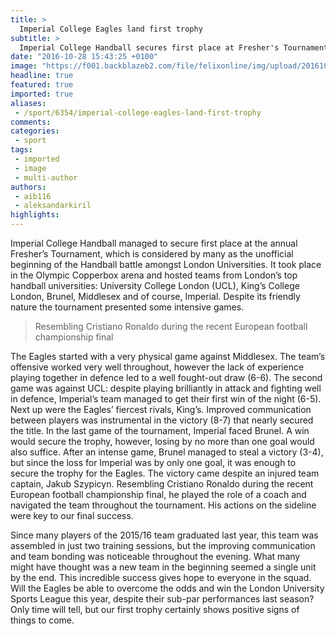 ```yaml
---
title: >
  Imperial College Eagles land first trophy
subtitle: >
  Imperial College Handball secures first place at Fresher's Tournament
date: "2016-10-28 15:43:25 +0100"
image: "https://f001.backblazeb2.com/file/felixonline/img/upload/201610281741-aib116-handball.jpg"
headline: true
featured: true
imported: true
aliases:
 - /sport/6354/imperial-college-eagles-land-first-trophy
comments:
categories:
 - sport
tags:
 - imported
 - image
 - multi-author
authors:
 - aib116
 - aleksandarkiril
highlights:
---
```


Imperial College Handball managed to secure first place at the annual Fresher’s Tournament, which is considered by many as the unofficial beginning of the Handball battle amongst London Universities. It took place in the Olympic Copperbox arena and hosted teams from London’s top handball universities: University College London (UCL), King’s College London, Brunel, Middlesex and of course, Imperial. Despite its friendly nature the tournament presented some intensive games.

> Resembling     Cristiano Ronaldo during the recent European football championship final

The Eagles started with a very physical game against Middlesex. The team’s offensive worked very well throughout, however the lack of experience playing together in defence led to a well fought-out draw (6-6). The second game was against UCL: despite playing brilliantly in attack and fighting well in defence, Imperial’s team managed to get their first win of the night (6-5). Next up were the Eagles’ fiercest rivals, King’s. Improved communication between players was instrumental in the victory (8-7) that nearly secured the title. In the last game of the tournament, Imperial faced Brunel. A win would secure the trophy, however, losing by no more than one goal  would also suffice. After an intense game, Brunel  managed to steal a victory (3-4), but since the loss for Imperial was by only one goal, it was enough to secure the trophy for the Eagles. The victory came despite an injured team captain, Jakub Szypicyn. Resembling Cristiano Ronaldo during the recent European football championship final, he played the role of a coach and navigated the team throughout the tournament. His actions on the sideline were key to our final success.

Since many players of the 2015/16 team graduated last year, this team was assembled in just two training sessions, but the improving communication and team bonding was noticeable throughout the evening. What many might have thought was a new team in the beginning seemed a single unit by the end.                                          This incredible success gives hope to everyone in the squad. Will the Eagles be able to overcome the odds and win the London University Sports League this year, despite their sub-par performances last season? Only time will tell, but our first trophy certainly shows positive signs of things to come.
